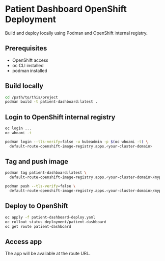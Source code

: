# Patient Dashboard OpenShift Deployment

Build and deploy locally using Podman and OpenShift internal registry.

## Prerequisites

- OpenShift access
- oc CLI installed
- podman installed

## Build locally

```bash
cd /path/to/this/project
podman build -t patient-dashboard:latest .
```

## Login to OpenShift internal registry

```bash
oc login ...
oc whoami -t

podman login --tls-verify=false -u kubeadmin -p $(oc whoami -t) \
  default-route-openshift-image-registry.apps.<your-cluster-domain>
```

## Tag and push image

```bash
podman tag patient-dashboard:latest \
  default-route-openshift-image-registry.apps.<your-cluster-domain>/myproject/patient-dashboard:latest

podman push --tls-verify=false \
  default-route-openshift-image-registry.apps.<your-cluster-domain>/myproject/patient-dashboard:latest
```

## Deploy to OpenShift

```bash
oc apply -f patient-dashboard-deploy.yaml
oc rollout status deployment/patient-dashboard
oc get route patient-dashboard
```

## Access app

The app will be available at the route URL.
